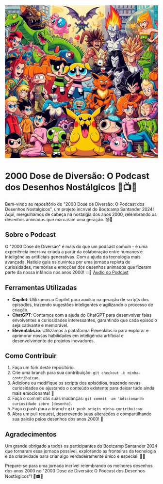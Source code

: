 ![Logo do Projeto](assets/capa.jpeg)


# 2000 Dose de Diversão: O Podcast dos Desenhos Nostálgicos 🚀📺✨

Bem-vindo ao repositório do "2000 Dose de Diversão: O Podcast dos Desenhos Nostálgicos", um projeto incrível do Bootcamp Santander 2024! Aqui, mergulhamos de cabeça na nostalgia dos anos 2000, relembrando os desenhos animados que marcaram uma geração. 😎🎉

## Sobre o Podcast

O "2000 Dose de Diversão" é mais do que um podcast comum - é uma experiência imersiva criada a partir da colaboração entre humanos e inteligências artificiais generativas. Com a ajuda da tecnologia mais avançada, Natiele guia os ouvintes por uma jornada repleta de curiosidades, memórias e emoções dos desenhos animados que fizeram parte da nossa infância nos anos 2000! 💥💭
[Áudio do Podcast](assets/audiopodcast.mp3)


## Ferramentas Utilizadas

- **Copilot**: Utilizamos o Copilot para auxiliar na geração de scripts dos episódios, trazendo sugestões inteligentes e agilizando o processo de criação.
- **ChatGPT**: Contamos com a ajuda do ChatGPT para desenvolver falas envolventes e curiosidades interessantes, garantindo que cada episódio seja cativante e memorável.
- **Elevenlabs.io**: Utilizamos a plataforma Elevenlabs.io para explorar e aprimorar nossas habilidades em inteligência artificial e desenvolvimento de projetos inovadores.


## Como Contribuir

1. Faça um fork deste repositório.
2. Crie uma branch para sua contribuição: `git checkout -b minha-contribuicao`.
3. Adicione ou modifique os scripts dos episódios, trazendo novas curiosidades ou ajustando o conteúdo existente para deixar tudo ainda mais emocionante! 🚀
4. Faça o commit das suas mudanças: `git commit -am 'Adicionando curiosidade sobre [desenho]`.
5. Faça o push para a branch: `git push origin minha-contribuicao`.
6. Abra um pull request, descrevendo suas alterações e compartilhando sua paixão pelos desenhos dos anos 2000! 🙌

## Agradecimentos

Um grande obrigado a todos os participantes do Bootcamp Santander 2024 que tornaram essa jornada possível, explorando as fronteiras da tecnologia e da criatividade para criar algo verdadeiramente único e especial! 🌟🎈

Prepare-se para uma jornada incrível relembrando os melhores desenhos dos anos 2000 no "2000 Dose de Diversão: O Podcast dos Desenhos Nostálgicos"! 💫📻🎶
